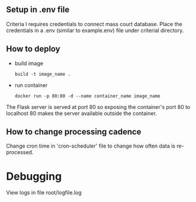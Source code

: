 ## Setup in .env file
Criteria I requires credentials to connect mass court database. Place the credentials in a .env (similar to example.env) file under criteriaI directory.

## How to deploy

- build image
  ```
  build -t image_name .
  ```
- run container
    ```
    docker run -p 80:80 -d --name container_name image_name
    ```

The Flask server is served at port 80 so exposing the container's port 80 to localhost 80 makes the server available outside the container. 


## How to change processing cadence
Change cron time in 'cron-scheduler' file to change how often data is re-processed. 

# Debugging
View logs in file root/logfile.log
